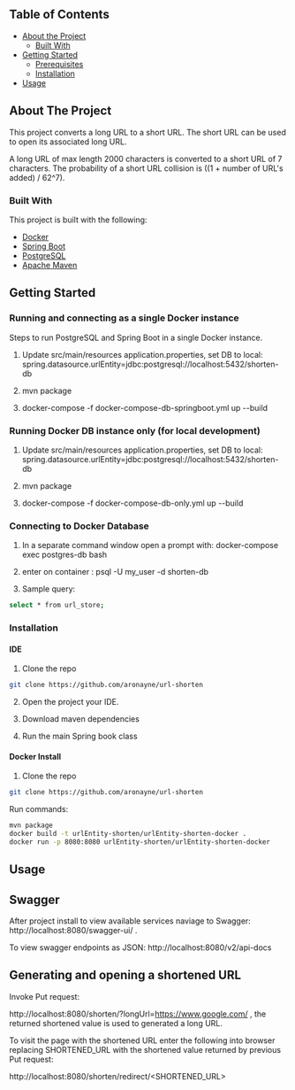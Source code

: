 
## Table of Contents

* [About the Project](#about-the-project)
  * [Built With](#built-with)
* [Getting Started](#getting-started)
  * [Prerequisites](#prerequisites)
  * [Installation](#installation)
* [Usage](#usage)



<!-- ABOUT THE PROJECT -->
## About The Project

This project converts a long URL to a short URL. The short URL can be used to open its associated long URL.


A long URL of max length 2000 characters is converted to a short URL of 7 characters. The probability of a short URL collision is ((1 + number of URL's added) / 62^7).


### Built With

This project is built with the following:

* [Docker](https://www.docker.com/)
* [Spring Boot](https://spring.io/projects/spring-boot)
* [PostgreSQL](https://www.postgresql.org/)
* [Apache Maven](https://maven.apache.org/)


## Getting Started

### Running and connecting as a single Docker instance

Steps to run PostgreSQL and Spring Boot in a single Docker instance.

1. Update src/main/resources application.properties, set DB to local: spring.datasource.urlEntity=jdbc:postgresql://localhost:5432/shorten-db

2. mvn package

3. docker-compose -f docker-compose-db-springboot.yml up --build

### Running Docker DB instance only (for local development)

1. Update src/main/resources application.properties, set DB to local: spring.datasource.urlEntity=jdbc:postgresql://localhost:5432/shorten-db

2. mvn package

3. docker-compose -f docker-compose-db-only.yml up --build

### Connecting to Docker Database

1. In a separate command window open a prompt with: docker-compose exec postgres-db bash

2. enter on container : psql -U my_user -d shorten-db

3. Sample query: 
```sh
select * from url_store;
```

### Installation

#### IDE

1. Clone the repo
```sh
git clone https://github.com/aronayne/url-shorten
```
2. Open the project your IDE.

4. Download maven dependencies

4. Run the main Spring book class


#### Docker Install

1. Clone the repo
```sh
git clone https://github.com/aronayne/url-shorten
```

Run commands:
```sh
mvn package
docker build -t urlEntity-shorten/urlEntity-shorten-docker .
docker run -p 8080:8080 urlEntity-shorten/urlEntity-shorten-docker
```

## Usage

## Swagger

After project install to view available services naviage to Swagger: 
http://localhost:8080/swagger-ui/ . 

To view swagger endpoints as JSON: http://localhost:8080/v2/api-docs

## Generating and opening a shortened URL

Invoke Put request:

http://localhost:8080/shorten/?longUrl=https://www.google.com/ , the returned shortened value is used to generated a long URL.

To visit the page with the shortened URL enter the following into browser replacing SHORTENED_URL with the shortened value returned by previous Put request:

http://localhost:8080/shorten/redirect/<SHORTENED_URL>


